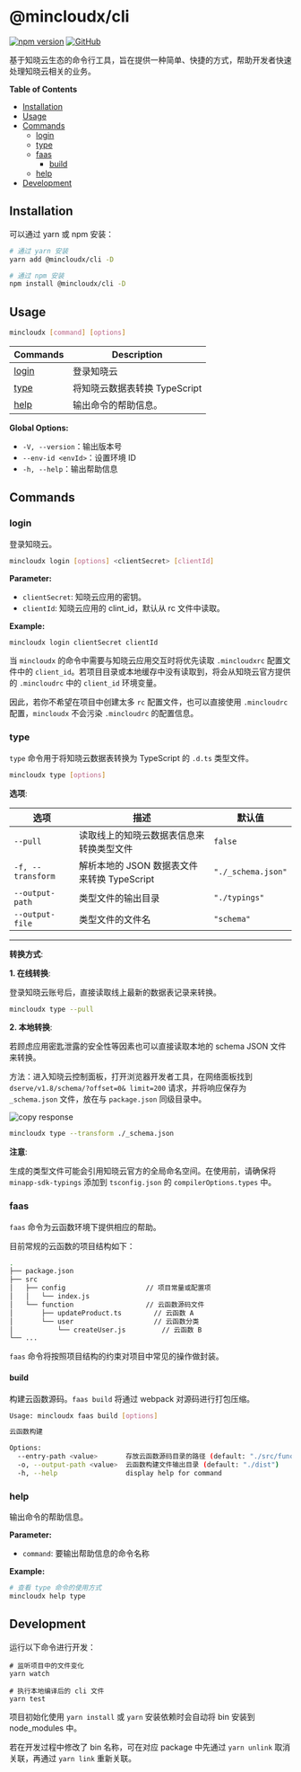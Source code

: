 # @mincloudx/cli

[![npm version](https://badge.fury.io/js/@mincloudx%2Fcli.svg)](https://www.npmjs.com/package/@mincloudx/cli)
[![GitHub](https://img.shields.io/github/license/anran758/mincloudx)](https://github.com/anran758/mincloudx/blob/master/LICENSE)

基于知晓云生态的命令行工具，旨在提供一种简单、快捷的方式，帮助开发者快速处理知晓云相关的业务。

**Table of Contents**

- [Installation](#installation)
- [Usage](#usage)
- [Commands](#commands)
  - [login](#login)
  - [type](#type)
  - [faas](#faas)
    - [build](#build)
  - [help](#help)
- [Development](#development)

## Installation

可以通过 yarn 或 npm 安装：

```bash
# 通过 yarn 安装
yarn add @mincloudx/cli -D

# 通过 npm 安装
npm install @mincloudx/cli -D
```

## Usage

```bash
mincloudx [command] [options]
```

| Commands        | Description                   |
| --------------- | ----------------------------- |
| [login](#login) | 登录知晓云                    |
| [type](#type)   | 将知晓云数据表转换 TypeScript |
| [help](#help)   | 输出命令的帮助信息。          |

**Global Options:**

- `-V, --version`：输出版本号
- `--env-id <envId>`：设置环境 ID
- `-h, --help`：输出帮助信息

## Commands

### login

登录知晓云。

```bash
mincloudx login [options] <clientSecret> [clientId]
```

**Parameter:**

- `clientSecret`: 知晓云应用的密钥。
- `clientId`: 知晓云应用的 clint_id，默认从 rc 文件中读取。

**Example:**

```bash
mincloudx login clientSecret clientId
```

当 `mincloudx` 的命令中需要与知晓云应用交互时将优先读取 `.mincloudxrc` 配置文件中的 `client_id`。若项目目录或本地缓存中没有读取到，将会从知晓云官方提供的 `.mincloudrc` 中的 `client_id` 环境变量。

因此，若你不希望在项目中创建太多 `rc` 配置文件，也可以直接使用 `.mincloudrc` 配置，`mincloudx` 不会污染 `.mincloudrc` 的配置信息。

### type

`type` 命令用于将知晓云数据表转换为 TypeScript 的 `.d.ts` 类型文件。

```bash
mincloudx type [options]
```

**选项**:

| 选项              | 描述                                        | 默认值             |
| ----------------- | ------------------------------------------- | ------------------ |
| `--pull`          | 读取线上的知晓云数据表信息来转换类型文件    | `false`            |
| `-f, --transform` | 解析本地的 JSON 数据表文件来转换 TypeScript | `"./_schema.json"` |
| `--output-path`   | 类型文件的输出目录                          | `"./typings"`      |
| `--output-file`   | 类型文件的文件名                            | `"schema"`         |

---

**转换方式**:

**1. 在线转换**:

登录知晓云账号后，直接读取线上最新的数据表记录来转换。

```bash
mincloudx type --pull
```

**2. 本地转换**:

若顾虑应用密匙泄露的安全性等因素也可以直接读取本地的 schema JSON 文件来转换。

方法：进入知晓云控制面板，打开浏览器开发者工具，在网络面板找到 `dserve/v1.8/schema/?offset=0&
limit=200` 请求，并将响应保存为 `_schema.json` 文件，放在与 `package.json` 同级目录中。

![copy response](./static/network-save-response.png)

```bash
mincloudx type --transform ./_schema.json
```

**注意**:

生成的类型文件可能会引用知晓云官方的全局命名空间。在使用前，请确保将 `minapp-sdk-typings` 添加到 `tsconfig.json` 的 `compilerOptions.types` 中。

### faas

`faas` 命令为云函数环境下提供相应的帮助。

目前常规的云函数的项目结构如下：

```bash
.
├── package.json
├── src
│   ├── config                    // 项目常量或配置项
│   │   └── index.js
│   └── function                  // 云函数源码文件
│       ├── updateProduct.ts        // 云函数 A
│       └── user                    // 云函数分类
│           └── createUser.js         // 云函数 B
└── ...
```

`faas` 命令将按照项目结构的约束对项目中常见的操作做封装。

#### build

构建云函数源码。`faas build` 将通过 webpack 对源码进行打包压缩。

```bash
Usage: mincloudx faas build [options]

云函数构建

Options:
  --entry-path <value>       存放云函数源码目录的路径 (default: "./src/function")
  -o, --output-path <value>  云函数构建文件输出目录 (default: "./dist")
  -h, --help                 display help for command
```

### help

输出命令的帮助信息。

**Parameter:**

- `command`: 要输出帮助信息的命令名称

**Example:**

```bash
# 查看 type 命令的使用方式
mincloudx help type
```

## Development

运行以下命令进行开发：

```shell
# 监听项目中的文件变化
yarn watch

# 执行本地编译后的 cli 文件
yarn test
```

项目初始化使用 `yarn install` 或 `yarn` 安装依赖时会自动将 bin 安装到 node_modules 中。

若在开发过程中修改了 bin 名称，可在对应 package 中先通过 `yarn unlink` 取消关联，再通过 `yarn link` 重新关联。
